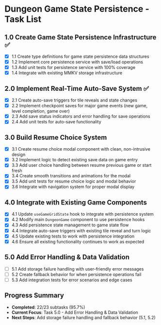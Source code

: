 # Dungeon Game State Persistence - Task List

## 1.0 Create Game State Persistence Infrastructure ✅

- [x] 1.1 Create type definitions for game state persistence data structures
- [x] 1.2 Implement core persistence service with save/load operations
- [x] 1.3 Add unit tests for persistence service with 100% coverage
- [x] 1.4 Integrate with existing MMKV storage infrastructure

## 2.0 Implement Real-Time Auto-Save System ✅

- [x] 2.1 Create auto-save triggers for tile reveals and state changes
- [x] 2.2 Implement checkpoint saves for major game events (new game, level completion, game over)
- [x] 2.3 Add save status indicators and error handling for save operations
- [x] 2.4 Add unit tests for auto-save functionality

## 3.0 Build Resume Choice System

- [x] 3.1 Create resume choice modal component with clean, non-intrusive design
- [x] 3.2 Implement logic to detect existing save data on game entry
- [x] 3.3 Add user choice handling between resume previous game or start fresh
- [x] 3.4 Create smooth transitions and animations for the modal
- [x] 3.5 Add unit tests for resume choice logic and modal behavior
- [x] 3.6 Integrate with navigation system for proper modal display

## 4.0 Integrate with Existing Game Components

- [x] 4.1 Update `useGameGridState` hook to integrate with persistence system
- [x] 4.2 Modify main `DungeonGame` component to use persistence hooks
- [x] 4.3 Add persistence state management to game state flow
- [x] 4.4 Integrate auto-save triggers with existing tile reveal and turn logic
- [x] 4.5 Update existing tests to work with persistence integration
- [x] 4.6 Ensure all existing functionality continues to work as expected

## 5.0 Add Error Handling & Data Validation

- [ ] 5.1 Add storage failure handling with user-friendly error messages
- [ ] 5.2 Create fallback behavior for when persistence operations fail
- [ ] 5.3 Add integration tests for error scenarios and edge cases

## Progress Summary

- **Completed**: 22/23 subtasks (95.7%)
- **Current Focus**: Task 5.0 - Add Error Handling & Data Validation
- **Next Steps**: Add storage failure handling and fallback behavior (5.1, 5.2)
